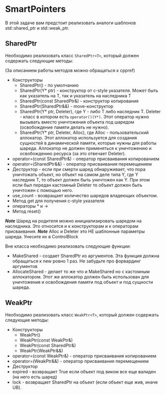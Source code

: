 # SmartPointers 

В этой задаче вам предстоит реализовать аналоги шаблонов std::shared_ptr и std::weak_ptr. 

## SharedPtr

Необходимо реализовать класс ```SharedPtr<T>```, который должен содержать следующие методы: 

(За описанием работы методов можно обращаться к cppref)

- Конструкторы
  - SharedPtr() - по умолчанию 
  - SharedPtr(Y* ptr) - конструктор от c-style указателя. Может быть как указатель на T, так и указатель на наследника T
  - SharedPtr(const SharedPtr<Y>&) - конструктор копирования 
  - SharedPtr(SharedPtr<Y>&&) - move-конструктор 
  - SharedPtr(Y* ptr, Deleter), где Y - либо T либо наследник T. Deleter - класс в котором есть ```operator()(Y*)```. Этот оператор нужно вызывать вместо уничтожения объекта под шаредом (освобождение памяти делать не нужно).
  - SharedPtr(Y* ptr, Deleter, Alloc), где Alloc - пользовательский аллокатор. Этот аллокатор используется для создания сущностей в динамической памяти, которые нужны для работы шареда. Аллокатор не должен применяться к уничтожению и освобождению ресурса (за это отвечает Deleter).
- operator=(const SharedPtr<Y>&) - оператор присваивания копированием
- operator=(SharedPtr<Y>&&) - оператор присваивания перемещением
- Деструктор - если при смерти шаред обнаруживает, что пора уничтожать объект, но объект на самом деле типа Y, где Y наследник T, то объект должен быть уничтожен как Y. При этом если был передан кастомный Deleter то объект должен быть уничтожен с помощью него.
- use_count - возвращает количество шаредов владеющих объектом.
- Метод get для получения c-style указателя
- операторы * и ->
- Метод reset() 

***Note*** Шаред на родителя можно инициализировать шаредом на наследника. Это относится и к конструкторам и к операторам присваивания.
***Note*** Alloc и Deleter это НЕ шаблонные параметры шареда. Унесите их в ControlBlock

Вне класса необходимо реализовать следующие функции:

- MakeShared - создает SharedPtr из аргументов. Эта функция должна обращаться к new ровно 1 раз. Не забудьте про форвардинг аргументов
- AllocateShared - делает то же что и MakeShared но с кастомным аллокатором. Этот же аллокатор должен быть использован для уничтожения и освобождения памяти под объект и под сущности шареда.

## WeakPtr

Необходимо реализовать класс ```WeakPtr<T>```, который должен содержать следующие методы:

- Конструкторы
  - WeakPtr()
  - WeakPtr(const WeakPtr<Y>&)
  - WeakPtr(const SharedPtr<Y>&)
  - WeakPtr(WeakPtr<Y>&&)
- operator=(const WeakPtr<Y>&) - оператор присваивания копированием
- operator=(WeakPtr<Y>&&) - оператор присваивания перемещением
- Деструктор
- expired - возвращает True если объект под виком все еще валиден (на него есть шаред)
- lock - возвращает SharedPtr на объект (если объект еще жив, иначе UB).

